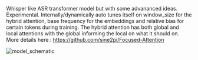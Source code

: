 Whisper like ASR transformer model but with some advananced ideas. Experimental.
Internally/dynamically auto tunes itself on window_size for the hybrid attention, base frequency for the embeddings and relative bias for certain tokens during training. The hybrid attention has both global and local attentions with the global informing the local on what it should on. More details here : https://github.com/sine2pi/Focused-Attention

![model_schematic](https://github.com/user-attachments/assets/66ff9696-7836-4647-9b4c-1a8eafe584f1)
